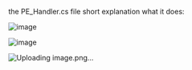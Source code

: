 the PE_Handler.cs file short explanation what it does:

![image](https://github.com/UbaydullohML/VS-Projects/assets/75980506/d57c56ae-4892-4eb9-9166-286ba19ccc21)

![image](https://github.com/UbaydullohML/VS-Projects/assets/75980506/ad377faf-459a-4871-9773-222bd7b77305)

![Uploading image.png…]()
